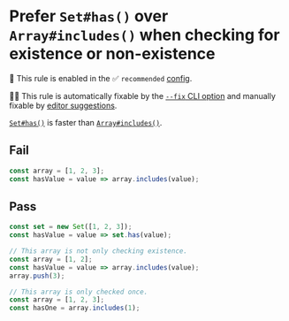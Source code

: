 # Prefer `Set#has()` over `Array#includes()` when checking for existence or non-existence

💼 This rule is enabled in the ✅ `recommended` [config](https://github.com/sindresorhus/eslint-plugin-unicorn#recommended-config).

🔧💡 This rule is automatically fixable by the [`--fix` CLI option](https://eslint.org/docs/latest/user-guide/command-line-interface#--fix) and manually fixable by [editor suggestions](https://eslint.org/docs/latest/use/core-concepts#rule-suggestions).

<!-- end auto-generated rule header -->
<!-- Do not manually modify this header. Run: `npm run fix:eslint-docs` -->

[`Set#has()`](https://developer.mozilla.org/en-US/docs/Web/JavaScript/Reference/Global_Objects/Set/has) is faster than [`Array#includes()`](https://developer.mozilla.org/en-US/docs/Web/JavaScript/Reference/Global_Objects/Array/includes).

## Fail

```js
const array = [1, 2, 3];
const hasValue = value => array.includes(value);
```

## Pass

```js
const set = new Set([1, 2, 3]);
const hasValue = value => set.has(value);
```

```js
// This array is not only checking existence.
const array = [1, 2];
const hasValue = value => array.includes(value);
array.push(3);
```

```js
// This array is only checked once.
const array = [1, 2, 3];
const hasOne = array.includes(1);
```
